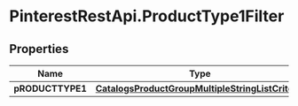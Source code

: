 # PinterestRestApi.ProductType1Filter

## Properties

Name | Type | Description | Notes
------------ | ------------- | ------------- | -------------
**pRODUCTTYPE1** | [**CatalogsProductGroupMultipleStringListCriteria**](.md) |  | 


